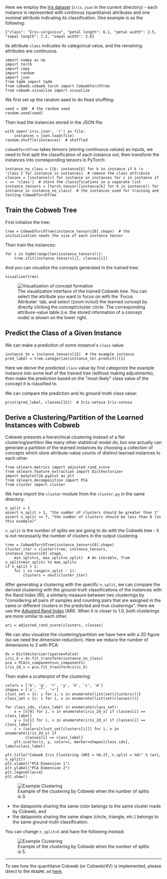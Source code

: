 Here we employ the [Iris dataset](https://archive.ics.uci.edu/dataset/53/iris) (`iris.json` in the current directory) - each instance is represented with continous (quantitaive) attributes and one nominal attribute indicating its classification. One example is as the following:

	{"class": "Iris-virginica", "petal length": 6.1, "petal width": 2.5, "sepal length": 7.2, "sepal width": 3.6}

its attribute `class` indicates its categorical value, and the remaining attributes are continuous. 

	import numpy as np
	import torch
	import copy
	import random
	import json
	from tqdm import tqdm
	from cobweb.cobweb_torch import CobwebTorchTree
	from cobweb.visualize import visualize

We first set up the random seed to do fixed shuffling:

	seed = 100  # the random seed
	random.seed(seed)


Then load the instances stored in the JSON file:

	with open('iris.json', 'r') as file:
		instances = json.load(file)
	random.shuffle(instances)  # shuffled

`CobwebTorchTree` takes tensors (storing continuous values) as inputs, we need to first split the classification of each instance out, then transform the instances into corresponding tensors in PyTorch:

	instance_no_class = [{k: instance[k] for k in instance if k != 'class'} for instance in instances]  # remove the class attribute
	classes = [instance[c] for instance in instances for c in instance if c == 'class']  # store the classifications in a separate list
	instance_tensors = [torch.tensor([instance[k] for k in instance]) for instance in instance_no_class]  # the instances used for training and testing CobwebTorchTree

## Train the Cobweb Tree

First initialize the tree:

	tree = CobwebTorchTree(instance_tensors[0].shape)  # the initialization needs the size of each instance tensor

Then train the instances:

	for i in tqdm(range(len(instance_tensors))):
		tree.ifit(instance_tensors[i], classes[i])

And you can visualize the concepts generated in the trained tree:

	visualize(tree)

<figure>
    <img src="./viz-example.png"
         alt="Visualization of concept formation">
    <figcaption>The visualization interface of the trained Cobweb tree. You can select the attribute you want to focus on with the `Focus Attributer` tab, and select (zoom in/out) the learned concept by directly clicking the concept/cluster circle. The corresponding attribure-value table (i.e. the stored information of a concept node) is shown on the lower right. </figcaption>
</figure>


## Predict the Class of a Given Instance

We can make a prediction of some instance's `class` value:

	instance_te = instance_tensors[15]  # the example instance
	pred_label = tree.categorize(instance_te).predict()[1]

Here we derive the predicted `class` value by first categorize the example instance into some leaf of the trained tree (without making adjustments), then make the prediction based on the "most likely" class value of the concept it is classified to.

We can compare the prediction and its ground-truth class value:

	print(pred_label, classes[15])  # Iris-setosa Iris-setosa

## Derive a Clustering/Partition of the Learned Instances with Cobweb

Cobweb presents a hierarchical clustering instead of a flat clustering/partition like many other statistical model do, but one actually can generate a partition of the learned instances by choosing a collection of concepts which store attribute-value counts of distinct learned instances to each other. 

	from sklearn.metrics import adjusted_rand_score
	from sklearn.feature_extraction import DictVectorizer
	import matplotlib.pyplot as plt
	from sklearn.decomposition import PCA
	from cluster import cluster

We here import the `cluster` module from the `cluster.py` in the same directory.

	n_split = 3
	assert n_split > 1, "the number of clusters should be greater than 1"
	assert n_split <= 7, "the number of clusters should be less than 8 (in this example)"

`n_split` is the number of splits we are going to do with the Cobweb tree - it is not necessarily the number of clusters in the output clustering.

	tree = CobwebTorchTree(instance_tensors[0].shape)
	cluster_iter = cluster(tree, instance_tensors, instance_tensors[0].shape, 
	    min_split=1, max_split=n_split)  # An iterable, from n_split=min_splits to max_splits
	if n_split > 1:
	    for i in range(n_split - 1):
	        clusters = next(cluster_iter)

After generating a clustering with the specific `n_split`, we can compare the derived clustering with the ground-truth classifications of the instances with the Rand Index (RI), a similarly measure between two clusterings by "considering all pairs of samples and counting pairs that are assigned in the same or different clusters in the predicted and true clusterings". Here we use the [Adjusted Rand Index](https://scikit-learn.org/stable/modules/generated/sklearn.metrics.adjusted_rand_score.html) (ARI). When it is closer to 1.0, both clusterings are more similar to each other.

	ari = adjusted_rand_score(clusters, classes)

We can also visualize the clustering/partition we have here with a 2D figure (so we need the dimension reduction). Here we reduce the number of dimensions to 2 with PCA:

	dv = DictVectorizer(sparse=False)
	iris_X = dv.fit_transform(instance_no_class)
	pca = PCA(n_components=n_components)
	iris_2d_x = pca.fit_transform(iris_X)

Then make a scatterplot of the clustering:

	colors = ['b', 'g', 'r', 'y', 'k', 'c', 'm']
	shapes = ['o', '^', '+']
	clust_set = {v: i for i, v in enumerate(list(set(clusters)))}
	class_set = {v: i for i, v in enumerate(list(set(classes)))}

	for class_idx, class_label in enumerate(class_set):
	    x = [v[0] for i, v in enumerate(iris_2d_x) if classes[i] == class_label]
	    y = [v[1] for i, v in enumerate(iris_2d_x) if classes[i] == class_label]
	    c = [colors[clust_set[clusters[i]]] for i, v in enumerate(iris_2d_x) if
	         classes[i] == class_label]
	    plt.scatter(x, y, color=c, marker=shapes[class_idx], label=class_label)
	
	plt.title("Cobweb Iris Clustering (ARI = %0.2f, n_split = %d)" % (ari, n_split))
	plt.xlabel("PCA Dimension 1")
	plt.ylabel("PCA Dimension 2")
	plt.legend(loc=4)
	plt.show()

<figure>
    <img src="./n-split-3.png"
         alt="Example Clustering">
    <figcaption>Example of the clustering by Cobweb when the number of splits is 3. </figcaption>
</figure>

- the datapoints sharing the same color belongs to the same cluster made by Cobweb, and
- the datapoints sharing the same shape (circle, triangle, etc.) belongs to the same ground-truth classification.

You can change `n_split=5` and have the following instead:

<figure>
    <img src="./n-split-5.png"
         alt="Example Clustering">
    <figcaption>Example of the clustering by Cobweb when the number of splits is 5. </figcaption>
</figure>

---------------------------

To see how the quantitaive Cobweb (or Cobweb/4V) is implemented, please direct to the `README.md` [here](https://github.com/Teachable-AI-Lab/cobweb).



